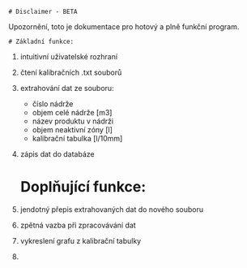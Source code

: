     # Disclaimer - BETA
Upozornění, toto je dokumentace pro hotový
a plně funkční program. 

    # Základní funkce:
1) intuitivní uživatelské rozhraní
2) čtení kalibračních .txt souborů
3) extrahování dat ze souboru:
    - číslo nádrže
    - objem celé nádrže [m3]
    - název produktu v nádrži
    - objem neaktivní zóny [l]
    - kalibrační tabulka [l/10mm]
4) zápis dat do databáze

    # Doplňující funkce:
1) jendotný přepis extrahovaných dat do nového souboru
2) zpětná vazba při zpracovávání dat
3) vykreslení grafu z kalibrační tabulky
4) 